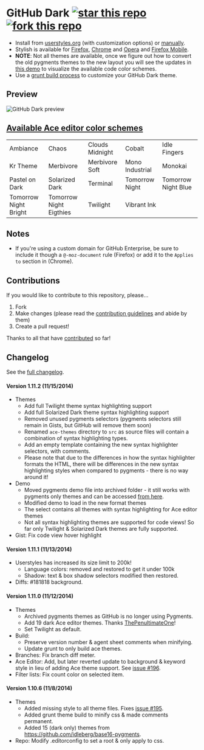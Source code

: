 # GitHub Dark [![star this repo](http://github-svg-buttons.herokuapp.com/star.svg?user=StylishThemes&repo=GitHub-Dark)](http://github.com/StylishThemes/GitHub-Dark) [![fork this repo](http://github-svg-buttons.herokuapp.com/fork.svg?user=StylishThemes&repo=GitHub-Dark)](http://github.com/StylishThemes/GitHub-Dark/fork)

- Install from [userstyles.org](http://userstyles.org/styles/37035) (with customization options) or [manually](https://raw.githubusercontent.com/StylishThemes/GitHub-Dark/master/github-dark.css).
- Stylish is available for [Firefox](https://addons.mozilla.org/en-US/firefox/addon/2108/), [Chrome](https://chrome.google.com/extensions/detail/fjnbnpbmkenffdnngjfgmeleoegfcffe) and [Opera](https://addons.opera.com/en/extensions/details/stylish-for-opera/) and [Firefox Mobile](https://addons.mozilla.org/en-US/firefox/addon/2108/).
- **NOTE**: Not all themes are available, once we figure out how to convert the old pygments themes to the new layout you will see the updates in [this demo](http://StylishThemes.github.io/GitHub-Dark/) to visualize the available code color schemes.
- Use a [grunt build process](https://github.com/StylishThemes/GitHub-Dark/wiki/Build) to customize your GitHub Dark theme.

## Preview
![GitHub Dark preview](http://i.imgur.com/MsrHuFh.png)

## [Available Ace editor color schemes](http://ace.c9.io/tool/mode_creator.html)

|   |   |   |   |   |
| --- | --- | --- | --- | --- |
| Ambiance | Chaos | Clouds Midnight | Cobalt | Idle Fingers |
| Kr Theme | Merbivore | Merbivore Soft | Mono Industrial | Monokai |
| Pastel on Dark | Solarized Dark | Terminal | Tomorrow Night | Tomorrow Night Blue |
| Tomorrow Night Bright | Tomorrow Night Eigthies | Twilight | Vibrant Ink | |

## Notes

* If you're using a custom domain for GitHub Enterprise, be sure to include it though a `@-moz-document` rule (Firefox) or add it to the `Applies to` section in (Chrome).

## Contributions

If you would like to contribute to this repository, please...

1. Fork
2. Make changes (please read the [contribution guidelines](https://github.com/StylishThemes/GitHub-Dark/blob/master/CONTRIBUTING.md) and abide by them)
3. Create a pull request!

Thanks to all that have [contributed](https://github.com/StylishThemes/GitHub-Dark/graphs/contributors) so far!

## Changelog

See the [full changelog](https://github.com/StylishThemes/GitHub-Dark/wiki).

#### Version 1.11.2 (11/15/2014)

* Themes
  * Add full Twilight theme syntax highlighting support
  * Add full Solarized Dark theme syntax highlighting support
  * Removed unused pygments selectors (pygments selectors still remain in Gists, but GitHub will remove them soon)
  * Renamed `ace-themes` directory to `src` as source files will contain a combination of syntax highlighting types.
  * Add an empty template containing the new syntax highlighter selectors, with comments.
  * Please note that due to the differences in how the syntax highlighter formats the HTML, there will be differences in the new syntax highlighting styles when compared to pygments - there is no way around it!
* Demo
  * Moved pygments demo file into archived folder - it still works with pygments only themes and can be accessed [from here](http://stylishthemes.github.io/GitHub-Dark/archived/).
  * Modified demo to load in the new format themes
  * The select contains all themes with syntax highlighting for Ace editor themes
  * Not all syntax highlighting themes are supported for code views! So far only Twilight & Solarized Dark themes are fully supported.
* Gist: Fix code view hover highlight

#### Version 1.11.1 (11/13/2014)

* Userstyles has increased its size limit to 200k!
  * Language colors: removed and restored to get it under 100k
  * Shadow: text & box shadow selectors modified then restored.
* Diffs: #181818 background.

#### Version 1.11.0 (11/12/2014)

* Themes
  * Archived pygments themes as GitHub is no longer using Pygments.
  * Add 19 dark Ace editor themes. Thanks [ThePenultimateOne](https://github.com/ThePenultimateOne)!
  * Set Twilight as default.
* Build:
  * Preserve version number & agent sheet comments when minifying.
  * Update grunt to only build ace themes.
* Branches: Fix branch diff meter.
* Ace Editor: Add, but later reverted update to background & keyword style in lieu of adding Ace theme support. See [issue #196](https://github.com/StylishThemes/GitHub-Dark/issues/196).
* Filter lists: Fix count color on selected item.

#### Version 1.10.6 (11/8/2014)

* Themes
  * Added missing style to all theme files. Fixes [issue #195](https://github.com/StylishThemes/GitHub-Dark/issues/195).
  * Added grunt theme build to minify css & made comments permanent.
  * Added 15 (dark only) themes from https://github.com/idleberg/base16-pygments.
* Repo: Modify .editorconfig to set a root & only apply to css.

